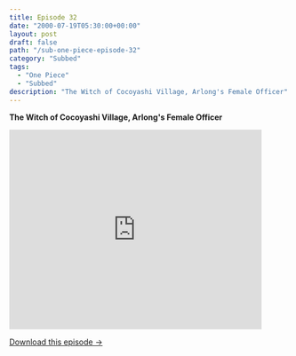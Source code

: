 ```yaml
---
title: Episode 32
date: "2000-07-19T05:30:00+00:00"
layout: post
draft: false
path: "/sub-one-piece-episode-32"
category: "Subbed"
tags:
  - "One Piece"
  - "Subbed"
description: "The Witch of Cocoyashi Village, Arlong's Female Officer"
---
```


**The Witch of Cocoyashi Village, Arlong's Female Officer**

<iframe width="640" height="360" src="https://www.fembed.com/v/54vy8367xol" frameborder="0" marginwidth=0 marginheight=0 scrolling=no allowfullscreen style="max-width:90%;"></iframe>

<a href="http://ouo.io/qs/eCodkFEQ?s=https://www.fembed.com/f/54vy8367xol" class="styled_a">Download this episode →</a>


